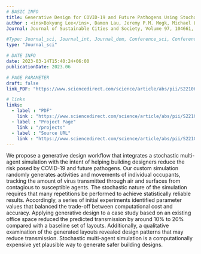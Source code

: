 ```yaml
---
# BASIC INFO
title: Generative Design for COVID-19 and Future Pathogens Using Stochastic Multi-agent Simulation
author : <ins>Bokyung Lee</ins>, Damon Lau, Jeremy P.M. Mogk, Michael Lee, Jacobo Bibliowicz, Rhys Goldstein, Alexander Tessier
Journal: Journal of Sustainable Cities and Society, Volume 97, 104661, ISSN 2210-6707

#Type: Journal_sci, Journal_int, Journal_dom, Conference_sci, Conference_int, conference_dom
type: "Journal_sci"

# DATE INFO
date: 2023-03-14T15:40:24+06:00
publicationDate: 2023.06

# PAGE PARAMETER
draft: false
link_PDF: "https://www.sciencedirect.com/science/article/abs/pii/S221067072300272X"

# links
links:
  - label : "PDF"
    link : "https://www.sciencedirect.com/science/article/abs/pii/S221067072300272X"
  - label : "Project Page"
    link : "/projects"
  - label : "Source URL"
    link : "https://www.sciencedirect.com/science/article/abs/pii/S221067072300272X"
---
```



We propose a generative design workflow that integrates a stochastic multi-agent simulation with the intent of helping building designers reduce the risk posed by COVID-19 and future pathogens. Our custom simulation randomly generates activities and movements of individual occupants, tracking the amount of virus transmitted through air and surfaces from contagious to susceptible agents. The stochastic nature of the simulation requires that many repetitions be performed to achieve statistically reliable results. Accordingly, a series of initial experiments identified parameter values that balanced the trade-off between computational cost and accuracy. Applying generative design to a case study based on an existing office space reduced the predicted transmission by around 10% to 20% compared with a baseline set of layouts. Additionally, a qualitative examination of the generated layouts revealed design patterns that may reduce transmission. Stochastic multi-agent simulation is a computationally expensive yet plausible way to generate safer building designs.